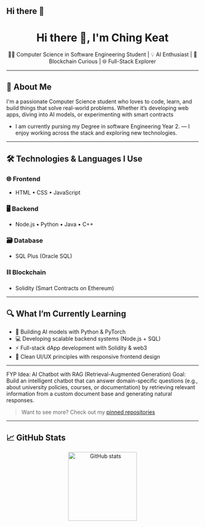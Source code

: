 ## Hi there 👋
<h1 align="center">Hi there 👋, I'm Ching Keat</h1>
<p align="center">
  👨‍💻 Computer Science in Software Engineering Student | 💡 AI Enthusiast | 🔗 Blockchain Curious | 🌐 Full-Stack Explorer
</p>

---

## 🧠 About Me
I'm a passionate Computer Science student who loves to code, learn, and build things that solve real-world problems. Whether it’s developing web apps, diving into AI models, or experimenting with smart contracts 
- I am currently pursing my Degree in software Engineering Year 2.
— I enjoy working across the stack and exploring new technologies.

---

## 🛠️ Technologies & Languages I Use

### 🌐 Frontend
- HTML • CSS • JavaScript

### 🖥️ Backend
- Node.js • Python • Java • C++

### 🗃️ Database
- SQL Plus (Oracle SQL)

### ⛓️ Blockchain
- Solidity (Smart Contracts on Ethereum)

---

## 🔍 What I’m Currently Learning

- 🤖 Building AI models with Python & PyTorch
- 💻 Developing scalable backend systems (Node.js + SQL)
- ⚡ Full-stack dApp development with Solidity & web3
- 🎨 Clean UI/UX principles with responsive frontend design

---

FYP Idea: AI Chatbot with RAG (Retrieval-Augmented Generation)
Goal:
Build an intelligent chatbot that can answer domain-specific questions (e.g., about university policies, courses, or documentation) by retrieving relevant information from a custom document base and generating natural responses.

> Want to see more? Check out my [pinned repositories](https://github.com/Ck666-cpu?tab=repositories)

---

## 📈 GitHub Stats

<p align="center">
  <img src="https://github-readme-stats.vercel.app/api?username=yourusername&show_icons=true&theme=radical" alt="GitHub stats" height="180"/>
  <img src="https://github-readme-stats.vercel.app/api

<!--
**Ck666-cpu/Ck666-cpu** is a ✨ _special_ ✨ repository because its `README.md` (this file) appears on your GitHub profile.

Here are some ideas to get you started:

- 🔭 I’m currently working on ...
- 🌱 I’m currently learning ...
- 👯 I’m looking to collaborate on ...
- 🤔 I’m looking for help with ...
- 💬 Ask me about ...
- 📫 How to reach me: ...
- 😄 Pronouns: ...
- ⚡ Fun fact: ...
-->
